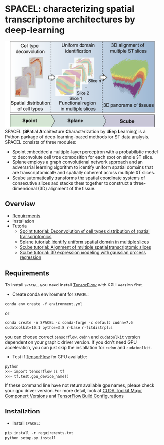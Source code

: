 # SPACEL: characterizing spatial transcriptome architectures by deep-learning
![Overview](docs/figures/figure1.png "Overview")
SPACEL (**SP**atial **A**rchitecture **C**haracterization by d**E**ep **L**earning) is a Python package of deep-learning-based methods for ST data analysis. SPACEL consists of three modules: 
* Spoint embedded a multiple-layer perceptron with a probabilistic model to deconvolute cell type composition for each spot on single ST slice.
* Splane employs a graph convolutional network approach and an adversarial learning algorithm to identify uniform spatial domains that are transcriptomically and spatially coherent across multiple ST slices.
* Scube automatically transforms the spatial coordinate systems of consecutive slices and stacks them together to construct a three-dimensional (3D) alignment of the tissue.

## Overview
* [Requirements](#Requirements)
* [Installation](#Installation)
* Tutorial
    * [Spoint tutorial: Deconvolution of cell types distribution of spatial transcriptomics](tutorial/deconvolution_of_cell_types_distribution.ipynb)
    * [Splane tutorial: Identify uniform spatial domain in multiple slices](tutorial/identification_of_uniform_spatial_domain.ipynb)
    * [Scube tutorial: Alignment of multiple spatial transcriptomic slices](tutorial/alignment_of_multiple_slices.ipynb)
    * [Scube tutorial: 3D expression modeling with gaussian process regression](tutorial/3D_expression_modeling.ipynb)
    
## Requirements

To install `SPACEL`, you need install [TensorFlow](https://www.tensorflow.org/) with GPU version first. 
* Create conda environment for `SPACEL`:
```
conda env create -f environment.yml
```
or
```
conda create -n SPACEL -c conda-forge -c default cudnn=7.6 cudatoolkit=10.1 python=3.8 r-base r-fitdistrplus
```
you can choose correct `tensorflow`, `cudnn` and `cudatoolkit` version dependent on your graphic driver version. If you don't need GPU acceleration, you can just skip the installation for `cudnn` and `cudatoolkit`.
* Test if [TensorFlow](https://www.tensorflow.org/) for GPU available:
```
python
>>> import tensorflow as tf
>>> tf.test.gpu_device_name()
```
If these command line have not return available gpu names, please check your gpu driver version. For more detail, look at [CUDA Toolkit Major Component Versions](https://docs.nvidia.com/cuda/cuda-toolkit-release-notes/index.html#cuda-major-component-versions) and [TensorFlow Build Configurations](https://www.tensorflow.org/install/source#tested_build_configurations)

## Installation
* Install `SPACEL`:
```
pip install -r requirements.txt
python setup.py install
```
